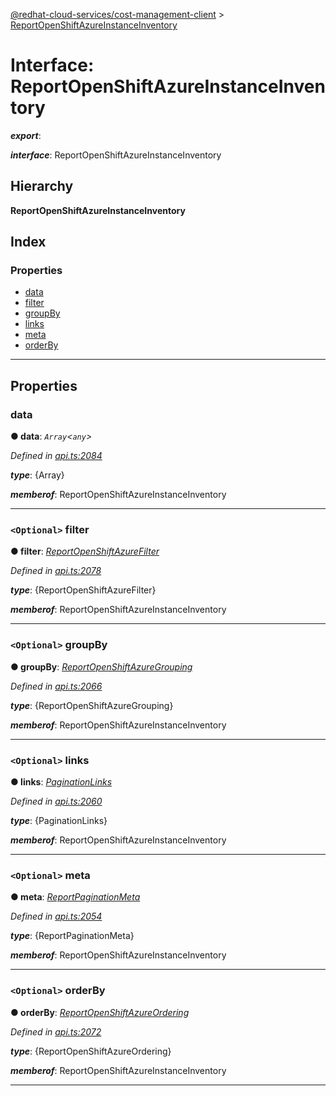 [@redhat-cloud-services/cost-management-client](../README.md) > [ReportOpenShiftAzureInstanceInventory](../interfaces/reportopenshiftazureinstanceinventory.md)

# Interface: ReportOpenShiftAzureInstanceInventory

*__export__*: 

*__interface__*: ReportOpenShiftAzureInstanceInventory

## Hierarchy

**ReportOpenShiftAzureInstanceInventory**

## Index

### Properties

* [data](reportopenshiftazureinstanceinventory.md#data)
* [filter](reportopenshiftazureinstanceinventory.md#filter)
* [groupBy](reportopenshiftazureinstanceinventory.md#groupby)
* [links](reportopenshiftazureinstanceinventory.md#links)
* [meta](reportopenshiftazureinstanceinventory.md#meta)
* [orderBy](reportopenshiftazureinstanceinventory.md#orderby)

---

## Properties

<a id="data"></a>

###  data

**● data**: *`Array`<`any`>*

*Defined in [api.ts:2084](https://github.com/karelhala/javascript-clients/blob/master/packages/cost-management/api.ts#L2084)*

*__type__*: {Array}

*__memberof__*: ReportOpenShiftAzureInstanceInventory

___
<a id="filter"></a>

### `<Optional>` filter

**● filter**: *[ReportOpenShiftAzureFilter](reportopenshiftazurefilter.md)*

*Defined in [api.ts:2078](https://github.com/karelhala/javascript-clients/blob/master/packages/cost-management/api.ts#L2078)*

*__type__*: {ReportOpenShiftAzureFilter}

*__memberof__*: ReportOpenShiftAzureInstanceInventory

___
<a id="groupby"></a>

### `<Optional>` groupBy

**● groupBy**: *[ReportOpenShiftAzureGrouping](reportopenshiftazuregrouping.md)*

*Defined in [api.ts:2066](https://github.com/karelhala/javascript-clients/blob/master/packages/cost-management/api.ts#L2066)*

*__type__*: {ReportOpenShiftAzureGrouping}

*__memberof__*: ReportOpenShiftAzureInstanceInventory

___
<a id="links"></a>

### `<Optional>` links

**● links**: *[PaginationLinks](paginationlinks.md)*

*Defined in [api.ts:2060](https://github.com/karelhala/javascript-clients/blob/master/packages/cost-management/api.ts#L2060)*

*__type__*: {PaginationLinks}

*__memberof__*: ReportOpenShiftAzureInstanceInventory

___
<a id="meta"></a>

### `<Optional>` meta

**● meta**: *[ReportPaginationMeta](reportpaginationmeta.md)*

*Defined in [api.ts:2054](https://github.com/karelhala/javascript-clients/blob/master/packages/cost-management/api.ts#L2054)*

*__type__*: {ReportPaginationMeta}

*__memberof__*: ReportOpenShiftAzureInstanceInventory

___
<a id="orderby"></a>

### `<Optional>` orderBy

**● orderBy**: *[ReportOpenShiftAzureOrdering](../modules/reportopenshiftazureordering.md)*

*Defined in [api.ts:2072](https://github.com/karelhala/javascript-clients/blob/master/packages/cost-management/api.ts#L2072)*

*__type__*: {ReportOpenShiftAzureOrdering}

*__memberof__*: ReportOpenShiftAzureInstanceInventory

___

